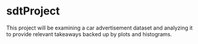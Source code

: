# sdtProject

This project will be examining a car advertisement dataset and analyzing it to provide relevant takeaways backed up by plots and histograms. 
